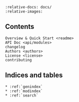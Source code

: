 ```{include} readme.md
:relative-docs: docs/
:relative-images:
```

## Contents

```{toctree}
Overview & Quick Start <readme>
API Doc <api/modules>
changelog
Authors <authors>
License <license>
contributing
```


## Indices and tables

```{eval-rst}
* :ref:`genindex`
* :ref:`modindex`
* :ref:`search`
```
